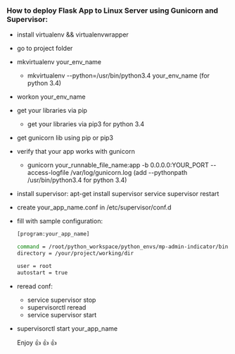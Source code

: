 ### How to deploy Flask App to Linux Server using Gunicorn and Supervisor:

* install virtualenv && virtualenvwrapper
* go to project folder
* mkvirtualenv your_env_name
	* mkvirtualenv --python=/usr/bin/python3.4 your_env_name (for python 3.4)

* workon your_env_name
* get your libraries via pip
	* get your libraries via pip3 for python 3.4

* get gunicorn lib using pip or pip3
* verify that your app works with gunicorn
	* gunicorn your_runnable_file_name:app -b 0.0.0.0:YOUR_PORT --access-logfile /var/log/gunicorn.log (add --pythonpath /usr/bin/python3.4 for python 3.4)

* install supervisor:
	apt-get install supervisor
	service supervisor restart

* create your_app_name.conf in /etc/supervisor/conf.d
* fill with sample configuration:
	
    ```bash
    [program:your_app_name]
	
    command = /root/python_workspace/python_envs/mp-admin-indicator/bin/gunicorn your_runnable_file_name:app -b 0.0.0.0:YOUR_PORT
	directory = /your/project/working/dir
	
    user = root
    autostart = true
    ```

* reread conf:
	* service supervisor stop
	* supervisorctl reread
	* service supervisor start

* supervisorctl start your_app_name

  Enjoy :+1: :+1: :+1:

